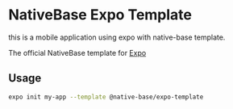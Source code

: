 # NativeBase Expo Template

this is a mobile application using expo with native-base template.

The official NativeBase template for [Expo](https://docs.expo.io/)

## Usage

```sh
expo init my-app --template @native-base/expo-template
```


